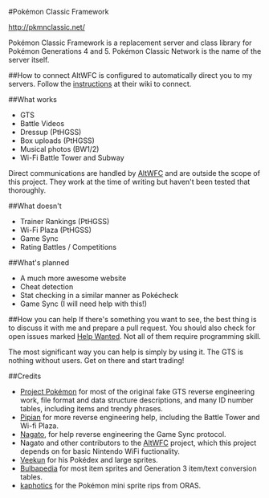 ﻿#Pokémon Classic Framework

http://pkmnclassic.net/

Pokémon Classic Framework is a replacement server and class library for Pokémon
Generations 4 and 5. Pokémon Classic Network is the name of the server itself.

##How to connect
AltWFC is configured to automatically direct you to my servers. Follow the
[instructions](https://github.com/polaris-/dwc_network_server_emulator/wiki) 
at their wiki to connect.

##What works
* GTS
* Battle Videos
* Dressup (PtHGSS)
* Box uploads (PtHGSS)
* Musical photos (BW1/2)
* Wi-Fi Battle Tower and Subway

Direct communications are handled by 
[AltWFC](https://github.com/polaris-/dwc_network_server_emulator) and are
outside the scope of this project. They work at the time of writing but 
haven't been tested that thoroughly.

##What doesn't
* Trainer Rankings (PtHGSS)
* Wi-Fi Plaza (PtHGSS)
* Game Sync
* Rating Battles / Competitions

##What's planned
* A much more awesome website
* Cheat detection
* Stat checking in a similar manner as Pokécheck
* Game Sync (I will need help with this!)

##How you can help
If there's something you want to see, the best thing is to discuss it with me
and prepare a pull request. You should also check for open issues marked
[Help Wanted](https://github.com/mm201/pkmnFoundations/labels/help%20wanted).
Not all of them require programming skill.

The most significant way you can help is simply by using it. The GTS is nothing
without users. Get on there and start trading!

##Credits
* [Project Pokémon](http://projectpokemon.org/) for most of the original fake
GTS reverse engineering work, file format and data structure descriptions, and
many ID number tables, including items and trendy phrases.
* [Pipian](http://www.pipian.net/ierukana/) for more reverse engineering help,
including the Battle Tower and Wi-fi Plaza.
* [Nagato](https://github.com/polaris-), for help reverse engineering the Game
Sync protocol.
* Nagato and other contributors to the
[AltWFC](https://github.com/polaris-/dwc_network_server_emulator) project,
which this project depends on for basic Nintendo WiFi fuctionality.
* [Veekun](http://veekun.com/) for his Pokédex and large sprites.
* [Bulbapedia](http://bulbapedia.bulbagarden.net/wiki/Main_Page) for most item
sprites and Generation 3 item/text conversion tables.
* [kaphotics](https://twitter.com/kaphotics) for the Pokémon mini sprite rips
from ORAS.
